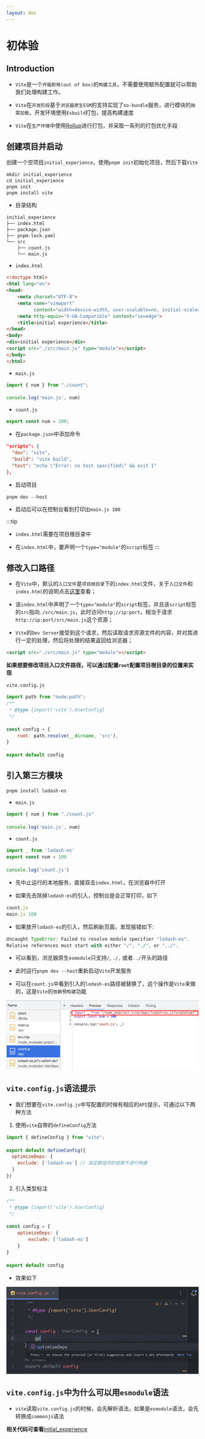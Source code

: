 ```yaml
---
layout: doc
---
```


# 初体验

## Introduction

- `Vite`是一个`开箱即用(out of box)`的`构建工具`，不需要使用额外配置就可以帮助我们处理构建工作。

- `Vite`在`开发阶段`基于`浏览器原生ESM`的支持实现了`no-bundle`服务，进行模块的`按需加载`，开发环境使用`Esbuild`打包，提高构建速度
- `Vite`在`生产环境`中使用[Rollup](https://rollupjs.org/)进行打包，并采取一系列的打包优化手段

## 创建项目并启动

创建一个空项目`initial_experience`，使用`pnpm init`初始化项目，然后下载`Vite`

```shell
mkdir initial_experience
cd initial_experience
pnpm init
pnpm install vite
```

- 目录结构

```shell
initial_experience
├── index.html
├── package.json
├── pnpm-lock.yaml
└── src
    ├── count.js
    └── main.js
```

- `index.html`

```html
<!doctype html>
<html lang="en">
<head>
    <meta charset="UTF-8">
    <meta name="viewport"
          content="width=device-width, user-scalable=no, initial-scale=1.0, maximum-scale=1.0, minimum-scale=1.0">
    <meta http-equiv="X-UA-Compatible" content="ie=edge">
    <title>initial experience</title>
</head>
<body>
<div>initial experience</div>
<script src="./src/main.js" type="module"></script>
</body>
</html>
```

- `main.js`

```javascript
import { num } from "./count";

console.log('main.js', num)
```

- `count.js`

```javascript
export const num = 100;
```

- 在`package.json`中添加命令

```json
"scripts": {
  "dev": "vite",
  "build": "vite build",
  "test": "echo \"Error: no test specified\" && exit 1"
},
```

- 启动项目

```shell
pnpm dev --host
```

- 启动后可以在控制台看到打印出`main.js 100`

:::tip
- `index.html`需要在项目根目录中

- 在`index.html`中，要声明一个`type="module"`的`script`标签
:::

## 修改入口路径

- 在`Vite`中，默认的`入口文件`是`项目根目录`下的`index.html`文件，关于`入口文件`和`index.html`的说明点击[这里](https://vitejs.dev/guide/#index-html-and-project-root)查看；

- 该`index.html`中声明了一个`type="module"`的`script`标签，并且该`script`标签的`src`指向`./src/main.js`，此时访问`http://ip:port`，相当于请求`http://ip:port/src/main.js`这个资源；
- `Vite`的`Dev Server`接受到这个请求，然后读取请求资源文件的内容，并对其进行一定的处理，然后将处理的结果返回给浏览器；

```html
<script src="./src/main.js" type="module"></script>
```

**如果想要修改项目入口文件路径，可以通过配置`root`配置项目根目录的位置来实现**

`vite.config.js`

```javascript
import path from "node:path";
/**
 * @type {import('vite').UserConfig}
 */

const config = {
    root: path.resolve(__dirname, 'src'),
}

export default config
```

## 引入第三方模块

```shell
pnpm install lodash-es
```

- `main.js`

```javascript
import { num } from "./count.js"

console.log('main.js', num)
```

- `count.js`

```javascript
import _ from 'lodash-es'
export const num = 100

console.log('count.js')
```

- 先中止运行的本地服务，直接双击`index.html`，在浏览器中打开

- 如果先去除掉`lodash-es`的引入，控制台是会正常打印，如下

```javascript
count.js
main.js 100
```

- 如果放开`lodash-es`的引入，然后刷新页面，发现报错如下:

```javascript
Uncaught TypeError: Failed to resolve module specifier "lodash-es". 
Relative references must start with either "/", "./", or "../".
```

- 可以看到，浏览器原生`esmodule`只支持`/`, `./,` 或者`../`开头的路径

- 此时运行`pnpm dev --host`重新启动`Vite`开发服务

- 可以在`count.js`中看到引入的`lodash-es`路径被替换了，这个操作是`Vite`来做的，这是`Vite`的`依赖预构建`功能

![](/image/Vite/1.png)

## `vite.config.js`语法提示

- 我们想要在`vite.config.js`中写配置的时候有相应的`API`提示，可通过以下两种方法

1. 使用`vite`自带的`defineConfig`方法

```js
import { defineConfig } from "vite";

export default defineConfig({
  optimizeDeps: {
    exclude: ['lodash-es'] // 指定数组中的依赖不进行构建
  }
})
```
2. 引入类型标注

```javascript
/**
 * @type {import('vite').UserConfig}
 */

const config = {
    optimizeDeps: {
        exclude: ['lodash-es']
    }
}

export default config
```

- 效果如下

![](/image/Vite/2.png)

## `vite.config.js`中为什么可以用`esmodule`语法

- `vite`读取`vite.config.js`的时候，会先解析语法，如果是`esmodule`语法，会先转换成`commonjs`语法

**相关代码可查看**[initial_experience](https://github.com/mx52jing/vite-related/tree/main/initial_experience)